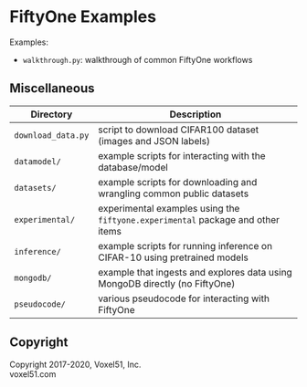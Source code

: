 # FiftyOne Examples

Examples:

- `walkthrough.py`: walkthrough of common FiftyOne workflows


## Miscellaneous

| Directory          | Description                                                                     |
| ------------------ | ------------------------------------------------------------------------------- |
| `download_data.py` | script to download CIFAR100 dataset (images and JSON labels)                    |
| `datamodel/`       | example scripts for interacting with the database/model                         |
| `datasets/`        | example scripts for downloading and wrangling common public datasets            |
| `experimental/`    | experimental examples using the `fiftyone.experimental` package and other items |
| `inference/`       | example scripts for running inference on CIFAR-10 using pretrained models       |
| `mongodb/`         | example that ingests and explores data using MongoDB directly (no FiftyOne)     |
| `pseudocode/`      | various pseudocode for interacting with FiftyOne                                |

## Copyright

Copyright 2017-2020, Voxel51, Inc.<br>
voxel51.com
